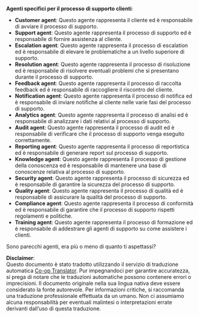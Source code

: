 <!--
CO_OP_TRANSLATOR_METADATA:
{
  "original_hash": "5be7b05ac3220c4fb91e9bd5a37a3794",
  "translation_date": "2025-07-12T11:38:18+00:00",
  "source_file": "08-multi-agent/solution/solution.md",
  "language_code": "it"
}
-->
**Agenti specifici per il processo di supporto clienti**:

- **Customer agent**: Questo agente rappresenta il cliente ed è responsabile di avviare il processo di supporto.
- **Support agent**: Questo agente rappresenta il processo di supporto ed è responsabile di fornire assistenza al cliente.
- **Escalation agent**: Questo agente rappresenta il processo di escalation ed è responsabile di elevare le problematiche a un livello superiore di supporto.
- **Resolution agent**: Questo agente rappresenta il processo di risoluzione ed è responsabile di risolvere eventuali problemi che si presentano durante il processo di supporto.
- **Feedback agent**: Questo agente rappresenta il processo di raccolta feedback ed è responsabile di raccogliere il riscontro del cliente.
- **Notification agent**: Questo agente rappresenta il processo di notifica ed è responsabile di inviare notifiche al cliente nelle varie fasi del processo di supporto.
- **Analytics agent**: Questo agente rappresenta il processo di analisi ed è responsabile di analizzare i dati relativi al processo di supporto.
- **Audit agent**: Questo agente rappresenta il processo di audit ed è responsabile di verificare che il processo di supporto venga eseguito correttamente.
- **Reporting agent**: Questo agente rappresenta il processo di reportistica ed è responsabile di generare report sul processo di supporto.
- **Knowledge agent**: Questo agente rappresenta il processo di gestione della conoscenza ed è responsabile di mantenere una base di conoscenze relativa al processo di supporto.
- **Security agent**: Questo agente rappresenta il processo di sicurezza ed è responsabile di garantire la sicurezza del processo di supporto.
- **Quality agent**: Questo agente rappresenta il processo di qualità ed è responsabile di assicurare la qualità del processo di supporto.
- **Compliance agent**: Questo agente rappresenta il processo di conformità ed è responsabile di garantire che il processo di supporto rispetti regolamenti e politiche.
- **Training agent**: Questo agente rappresenta il processo di formazione ed è responsabile di addestrare gli agenti di supporto su come assistere i clienti.

Sono parecchi agenti, era più o meno di quanto ti aspettassi?

**Disclaimer**:  
Questo documento è stato tradotto utilizzando il servizio di traduzione automatica [Co-op Translator](https://github.com/Azure/co-op-translator). Pur impegnandoci per garantire accuratezza, si prega di notare che le traduzioni automatiche possono contenere errori o imprecisioni. Il documento originale nella sua lingua nativa deve essere considerato la fonte autorevole. Per informazioni critiche, si raccomanda una traduzione professionale effettuata da un umano. Non ci assumiamo alcuna responsabilità per eventuali malintesi o interpretazioni errate derivanti dall’uso di questa traduzione.